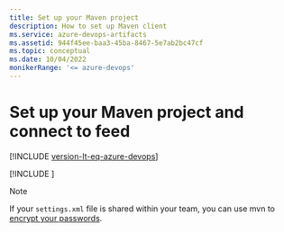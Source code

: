 ```yaml
---
title: Set up your Maven project
description: How to set up Maven client
ms.service: azure-devops-artifacts
ms.assetid: 944f45ee-baa3-45ba-8467-5e7ab2bc47cf
ms.topic: conceptual
ms.date: 10/04/2022
monikerRange: '<= azure-devops'
---
```


# Set up your Maven project and connect to feed

[!INCLUDE [version-lt-eq-azure-devops](../../includes/version-lt-eq-azure-devops.md)]

[!INCLUDE [](../includes/maven/pom-and-settings.md)]

> [!NOTE]
> If your `settings.xml` file is shared within your team, you can use mvn to [encrypt your passwords](https://maven.apache.org/guides/mini/guide-encryption.html).
